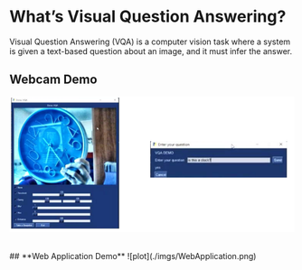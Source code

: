 # **What’s Visual Question Answering?**

Visual Question Answering (VQA) is a computer vision task where 
a system is given a text-based question about an image, 
and it must infer the answer.

## **Webcam Demo**

![plot](./imgs/DemoWebcam.png)

<br>
## **Web Application Demo**
![plot](./imgs/WebApplication.png)
